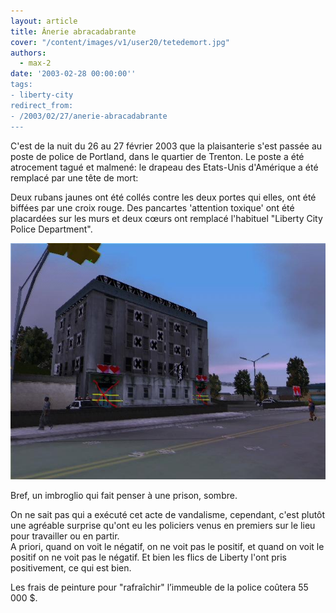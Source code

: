 ```yaml
---
layout: article
title: Ânerie abracadabrante
cover: "/content/images/v1/user20/tetedemort.jpg"
authors:
  - max-2
date: '2003-02-28 00:00:00''
tags:
- liberty-city
redirect_from:
- /2003/02/27/anerie-abracadabrante
---
```


C'est de la nuit du 26 au 27 février 2003 que la plaisanterie s'est passée au poste de police de Portland, dans le quartier de Trenton. Le poste a été atrocement tagué et malmené: le drapeau des Etats-Unis d'Amérique a été remplacé par une tête de mort:

Deux rubans jaunes ont été collés contre les deux portes qui elles, ont été biffées par une croix rouge. Des pancartes 'attention toxique' ont été placardées sur les murs et deux cœurs ont remplacé l'habituel "Liberty City Police Department".

![](/content/images/v1/user20/postepolice.jpg)

Bref, un imbroglio qui fait penser à une prison, sombre.

On ne sait pas qui a exécuté cet acte de vandalisme, cependant, c'est plutôt une agréable surprise qu'ont eu les policiers venus en premiers sur le lieu pour travailler ou en partir.  
A priori, quand on voit le négatif, on ne voit pas le positif, et quand on voit le positif on ne voit pas le négatif. Et bien les flics de Liberty l'ont pris positivement, ce qui est bien.

Les frais de peinture pour "rafraîchir" l’immeuble de la police coûtera 55 000 $.